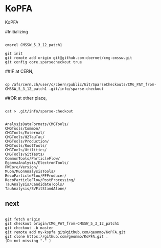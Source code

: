 KoPFA
=====

KoPFA


#Initializing
<pre><code>
cmsrel CMSSW_5_3_12_patch1

git init
git remote add origin git@github.com:cbernet/cmg-cmssw.git
git config core.sparsecheckout true
</code></pre>

##IF at CERN,
<pre><code>
cp /afs/cern.ch/user/c/cbern/public/Git/SparseCheckouts/CMG_PAT_from-CMSSW_5_3_12_patch1 .git/info/sparse-checkout
</code></pre>
##OR at other place,
<pre><code>
cat > .git/info/sparse-checkout


AnalysisDataFormats/CMGTools/
CMGTools/Common/
CMGTools/External/
CMGTools/H2TauTau/
CMGTools/Production/
CMGTools/RootTools/
CMGTools/Utilities/
CMGTools/GitTests/
CommonTools/ParticleFlow/
EgammaAnalysis/ElectronTools/
FWCore/Version/
Muon/MuonAnalysisTools/
RecoParticleFlow/PFProducer/
RecoParticleFlow/PostProcessing/
TauAnalysis/CandidateTools/
TauAnalysis/SVFitStandAlone/
</code></pre>

## next
<pre><code>
git fetch origin
git checkout origin/CMG_PAT_from-CMSSW_5_3_12_patch1
git checkout -b master
git remote add my-kopfa git@github.com/geonmo/KoPFA.git
git clone https://github.com/geonmo/KoPFA.git .
(Do not missing "." )
</code></pre>
